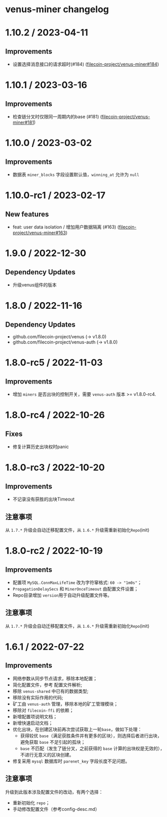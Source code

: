 # venus-miner changelog

# 1.10.2 / 2023-04-11

## Improvements

- 设置选择消息接口的请求超时(#184) ([filecoin-project/venus-miner#184](https://github.com/filecoin-project/venus-miner/pull/184))


# 1.10.1 / 2023-03-16

## Improvements

- 检查链分叉时仅限同一周期内的base (#181) ([filecoin-project/venus-miner#181](https://github.com/filecoin-project/venus-miner/pull/181))


# 1.10.0 / 2023-03-02

## Improvements

- 数据表 `miner_blocks` 字段设置默认值，`winning_at` 允许为 `null`

# 1.10.0-rc1 / 2023-02-17

## New features
- feat: user data isolation / 增加用户数据隔离  (#163) ([filecoin-project/venus-miner#163](https://github.com/filecoin-project/venus-miner/pull/163))


# 1.9.0 / 2022-12-30

## Dependency Updates

- 升级venus组件的版本


# 1.8.0 / 2022-11-16

## Dependency Updates

- github.com/filecoin-project/venus (-> v1.8.0)
- github.com/filecoin-project/venus-auth (-> v1.8.0)


# 1.8.0-rc5 / 2022-11-03

## Improvements

- 增加 `miners`  是否出块的控制开关，需要 `venus-auth` 版本 >= v1.8.0-rc4.


# 1.8.0-rc4 / 2022-10-26

## Fixes

- 修复计算历史出块权时panic

# 1.8.0-rc3 / 2022-10-20

## Improvements

- 不记录没有获胜的出块Timeout

## 注意事项

从 `1.7.*` 升级会自动迁移配置文件，从 `1.6.*` 升级需重新初始化`Repo`(init)


# 1.8.0-rc2 / 2022-10-19

## Improvements

- 配置项 `MySQL.ConnMaxLifeTime` 改为字符窜格式: `60 -> "1m0s"`；
- `PropagationDelaySecs` 和 `MinerOnceTimeout` 由配置文件设置；
- Repo目录增加 `version`用于自动升级配置文件等。

## 注意事项

从 `1.7.*` 升级会自动迁移配置文件，从 `1.6.*` 升级需重新初始化`Repo`(init)



# 1.6.1 / 2022-07-22

## Improvements

- 网络参数从同步节点请求，移除本地配置；
- 简化配置文件，参考 配置文件解析;
- 移除 `venus-shared` 中已有的数据类型;
- 移除没有实际作用的代码;
- 矿工由 `venus-auth` 管理，移除本地的矿工管理模块；
- 移除对 `filecoin-ffi` 的依赖；
- 新增配置项说明文档；
- 新增快速启动文档；
- 优化出块，在创建区块前再次尝试获取上一轮`base`，做如下处理：
  - 获得较优 `base`（满足获胜条件并有更多的区块），则选择后者进行出块，避免获取 `base` 不足引起的孤块； 
  - `base` 不匹配（发生了链分叉，之前获得的 `base` 计算的出块权是无效的），不进行无意义的区块创建。
- 修复采用 `mysql` 数据库时 `parenet_key` 字段长度不足问题。

## 注意事项

升级到此版本涉及配置文件的改动，有两个选择：
- 重新初始化 `repo`；
- 手动修改配置文件（参考config-desc.md）
